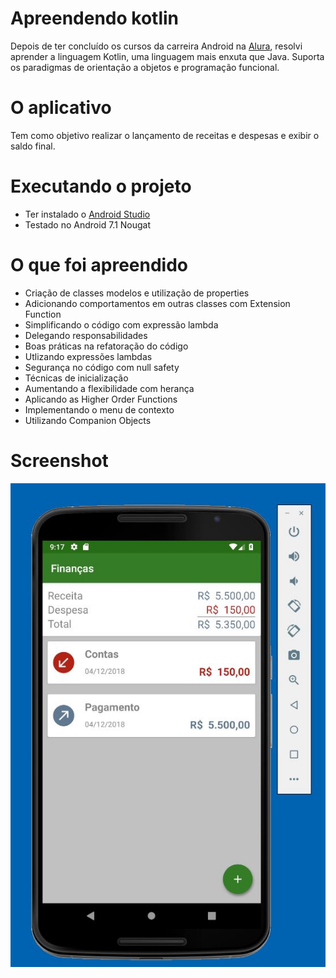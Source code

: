 # Apreendendo kotlin

Depois de ter concluído os cursos da carreira Android na [Alura](https://www.alura.com.br), resolvi aprender a linguagem Kotlin, uma linguagem mais enxuta que Java. Suporta os paradigmas de orientação a objetos e programação funcional.

# O aplicativo

Tem como objetivo realizar o lançamento de receitas e despesas e exibir o saldo final.

# Executando o projeto

- Ter instalado o [Android Studio](https://developer.android.com/studio)
- Testado no Android 7.1 Nougat

# O que foi apreendido

- Criação de classes modelos e utilização de properties
- Adicionando comportamentos em outras classes com Extension Function
- Simplificando o código com expressão lambda
- Delegando responsabilidades
- Boas práticas na refatoração do código
- Utlizando expressões lambdas
- Segurança no código com null safety
- Técnicas de inicialização
- Aumentando a flexibilidade com herança
- Aplicando as Higher Order Functions
- Implementando o menu de contexto
- Utilizando Companion Objects

# Screenshot

![](https://github.com/denmarksdev/controle-gastos/blob/master/screenshot.jpg?raw=true "Aplicativo de Controle de Gastos")
